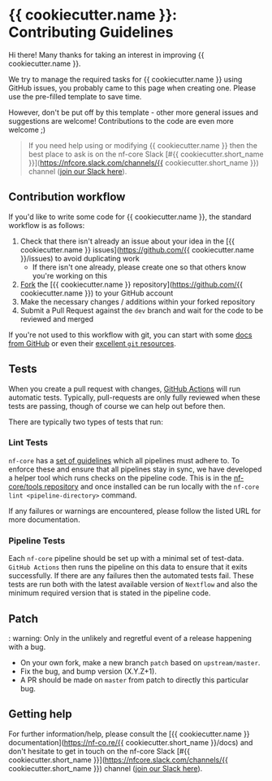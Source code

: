 # {{ cookiecutter.name }}: Contributing Guidelines

Hi there!
Many thanks for taking an interest in improving {{ cookiecutter.name }}.

We try to manage the required tasks for {{ cookiecutter.name }} using GitHub issues, you probably came to this page when creating one.
Please use the pre-filled template to save time.

However, don't be put off by this template - other more general issues and suggestions are welcome!
Contributions to the code are even more welcome ;)

> If you need help using or modifying {{ cookiecutter.name }} then the best place to ask is on the nf-core Slack [#{{ cookiecutter.short_name }}](https://nfcore.slack.com/channels/{{ cookiecutter.short_name }}) channel ([join our Slack here](https://nf-co.re/join/slack)).

## Contribution workflow

If you'd like to write some code for {{ cookiecutter.name }}, the standard workflow is as follows:

1. Check that there isn't already an issue about your idea in the [{{ cookiecutter.name }} issues](https://github.com/{{ cookiecutter.name }}/issues) to avoid duplicating work
    * If there isn't one already, please create one so that others know you're working on this
2. [Fork](https://help.github.com/en/github/getting-started-with-github/fork-a-repo) the [{{ cookiecutter.name }} repository](https://github.com/{{ cookiecutter.name }}) to your GitHub account
3. Make the necessary changes / additions within your forked repository
4. Submit a Pull Request against the `dev` branch and wait for the code to be reviewed and merged

If you're not used to this workflow with git, you can start with some [docs from GitHub](https://help.github.com/en/github/collaborating-with-issues-and-pull-requests) or even their [excellent `git` resources](https://try.github.io/).

## Tests

When you create a pull request with changes, [GitHub Actions](https://github.com/features/actions) will run automatic tests.
Typically, pull-requests are only fully reviewed when these tests are passing, though of course we can help out before then.

There are typically two types of tests that run:

### Lint Tests

`nf-core` has a [set of guidelines](https://nf-co.re/developers/guidelines) which all pipelines must adhere to.
To enforce these and ensure that all pipelines stay in sync, we have developed a helper tool which runs checks on the pipeline code. This is in the [nf-core/tools repository](https://github.com/nf-core/tools) and once installed can be run locally with the `nf-core lint <pipeline-directory>` command.

If any failures or warnings are encountered, please follow the listed URL for more documentation.

### Pipeline Tests

Each `nf-core` pipeline should be set up with a minimal set of test-data.
`GitHub Actions` then runs the pipeline on this data to ensure that it exits successfully.
If there are any failures then the automated tests fail.
These tests are run both with the latest available version of `Nextflow` and also the minimum required version that is stated in the pipeline code.

## Patch

: warning: Only in the unlikely and regretful event of a release happening with a bug.

* On your own fork, make a new branch `patch` based on `upstream/master`.
* Fix the bug, and bump version (X.Y.Z+1).
* A PR should be made on `master` from patch to directly this particular bug.

## Getting help

For further information/help, please consult the [{{ cookiecutter.name }} documentation](https://nf-co.re/{{ cookiecutter.short_name }}/docs) and don't hesitate to get in touch on the nf-core Slack [#{{ cookiecutter.short_name }}](https://nfcore.slack.com/channels/{{ cookiecutter.short_name }}) channel ([join our Slack here](https://nf-co.re/join/slack)).
